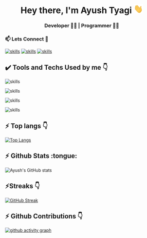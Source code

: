 <h1 align="center">Hey there, I'm Ayush Tyagi <img src="Hi.gif" height="30px" width="30px"></h1>
<h3 align="center">Developer 👨‍💻 | Programmer 👨‍💻  </h3>
<h3>📫 Lets Connect 🤝</h3>

[![skills](https://skillicons.dev/icons?i=linkedin)](https://www.linkedin.com/in/ayushtya9i/)
[![skills](https://skillicons.dev/icons?i=instagram)](https://www.instagram.com/ayushtya9i/)
[![skills](https://skillicons.dev/icons?i=twitter)](https://twitter.com/ayushtya9i/)



<h2> ✔️ Tools and Techs Used by me 👇</h2>

![skills](https://skillicons.dev/icons?i=java,js,python)

![skills](https://skillicons.dev/icons?i=vscode,git,github,atom,postman)

![skills](https://skillicons.dev/icons?i=react,vite,html,css,bootstrap,tailwindcss)

![skills](https://skillicons.dev/icons?i=nodejs,express,mongodb,mysql,docker)



<h2>⚡ Top langs 👇</h2>

[![Top Langs](https://github-readme-stats.vercel.app/api/top-langs/?username=ayushtya9i&layout=compact&theme=dark&hide_border=true)](https://github.com/ayushtya9i/github-readme-stats)

<h2>⚡ Github Stats :tongue:</h2>

![Ayush's GitHub stats](https://github-readme-stats.vercel.app/api?username=ayushtya9i&show_icons=true&theme=radical&hide_border=true)

<h2>⚡Streaks 👇</h2>

[![GitHub Streak](https://streak-stats.demolab.com/?user=ayushtya9i&theme=radical&hide_border=true)](https://git.io/streak-stats)

<h2>⚡ Github Contributions 👇</h2>

[![github activity graph](https://github-readme-activity-graph.cyclic.app/graph?username=ayushtya9i&theme=material-palenight&hide_border=true)](https://github.com/ayushtya9i/github-readme-activity-graph)
